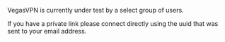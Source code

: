 VegasVPN is currently under test by a select group of users.

If you have a private link please connect directly using the uuid that was sent
to your email address.
